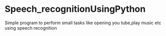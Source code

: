# Speech_recognitionUsingPython
Simple program to perform small tasks like opening you tube,play music etc using speech recognition
